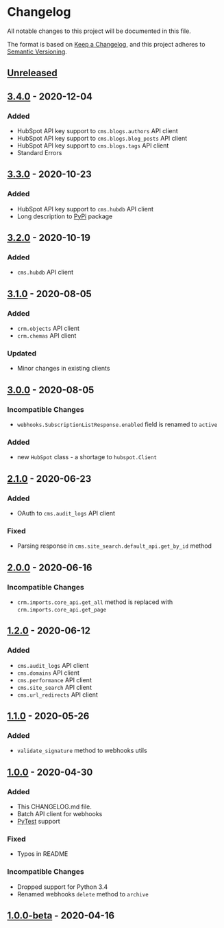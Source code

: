 # Changelog

All notable changes to this project will be documented in this file.

The format is based on [Keep a Changelog](https://keepachangelog.com/en/1.0.0/),
and this project adheres to [Semantic Versioning](https://semver.org/spec/v2.0.0.html).

## [Unreleased](https://github.com/HubSpot/hubspot-api-python/compare/v3.4.0...HEAD)

## [3.4.0](https://github.com/HubSpot/hubspot-api-python/compare/v3.3.0...v3.4.0) - 2020-12-04

### Added

- HubSpot API key support to `cms.blogs.authors` API client
- HubSpot API key support to `cms.blogs.blog_posts` API client
- HubSpot API key support to `cms.blogs.tags` API client
- Standard Errors

## [3.3.0](https://github.com/HubSpot/hubspot-api-python/compare/v3.2.0...v3.3.0) - 2020-10-23

### Added

- HubSpot API key support to `cms.hubdb` API client
- Long description to [PyPi](https://pypi.org/project/hubspot-api-client/) package

## [3.2.0](https://github.com/HubSpot/hubspot-api-python/compare/v3.1.0...v3.2.0) - 2020-10-19

### Added

- `cms.hubdb` API client

## [3.1.0](https://github.com/HubSpot/hubspot-api-python/compare/v3.0.0...v3.1.0) - 2020-08-05

### Added

- `crm.objects` API client
- `crm.chemas` API client

### Updated

- Minor changes in existing clients

## [3.0.0](https://github.com/HubSpot/hubspot-api-python/compare/v2.1.0...v3.0.0) - 2020-08-05

### Incompatible Changes

- `webhooks.SubscriptionListResponse.enabled` field is renamed to `active`

### Added

- new `HubSpot` class - a shortage to `hubspot.Client`

## [2.1.0](https://github.com/HubSpot/hubspot-api-python/compare/v2.0.0...v2.1.0) - 2020-06-23

### Added

- OAuth to `cms.audit_logs` API client

### Fixed

- Parsing response in `cms.site_search.default_api.get_by_id` method

## [2.0.0](https://github.com/HubSpot/hubspot-api-python/compare/v1.2.0...v2.0.0) - 2020-06-16

### Incompatible Changes

- `crm.imports.core_api.get_all` method is replaced with `crm.imports.core_api.get_page`

## [1.2.0](https://github.com/HubSpot/hubspot-api-python/compare/v1.1.0...v1.2.0) - 2020-06-12

### Added

- `cms.audit_logs` API client
- `cms.domains` API client
- `cms.performance` API client
- `cms.site_search` API client
- `cms.url_redirects` API client

## [1.1.0](https://github.com/HubSpot/hubspot-api-python/compare/v1.0.0...v1.1.0) - 2020-05-26

### Added

- `validate_signature` method to webhooks utils

## [1.0.0](https://github.com/HubSpot/hubspot-api-python/compare/v1.0.0-beta...v1.0.0) - 2020-04-30

### Added

- This CHANGELOG.md file.
- Batch API client for webhooks
- [PyTest](https://docs.pytest.org/en/latest/) support

### Fixed

- Typos in README

### Incompatible Changes

- Dropped support for Python 3.4
- Renamed webhooks `delete` method to `archive`

## [1.0.0-beta](https://github.com/HubSpot/hubspot-api-python/releases/tag/v1.0.0-beta) - 2020-04-16
